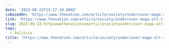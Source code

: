 ```yaml
---
date: '2023-08-23T13:17:10.000Z'
isBasedOn: 'https://www.thenation.com/article/society/undercover-maga-alt-right/'
link: 'https://www.thenation.com/article/society/undercover-maga-alt-right/'
slug: 2023-08-23-httpswwwthenationcomarticlesocietyundercover-maga-alt-right
tags:
  - Politics
title: 'https://www.thenation.com/article/society/undercover-maga-alt-right/'
---
```


